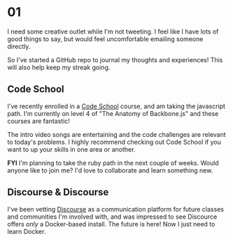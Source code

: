 # 01

I need some creative outlet while I'm not tweeting. I feel like I have lots of good things to say,
but would feel uncomfortable emailing someone directly.

So I've started a GitHub repo to journal my thoughts and experiences! This will also help keep my streak going.

## Code School

I've recently enrolled in a [Code School](http://codeschool.com/) course, and am taking the javascript path. I'm currently on level 4 of "The Anatomy of Backbone.js" and these courses are fantastic!

The intro video songs are entertaining and the code challenges are relevant to today's problems. I highly recommend checking out Code School if you want to up your skills in one area or another.

**FYI** I'm planning to take the ruby path in the next couple of weeks. Would anyone like to join me? I'd love to collaborate and learn something new.

## Discourse & Discourse

I've been vetting [Discourse](https://github.com/discourse/discourse/) as a communication platform for future classes and communities I'm involved with, and was impressed to see Discource offers *only* a Docker-based install. The future is here! Now I just need to learn Docker.
